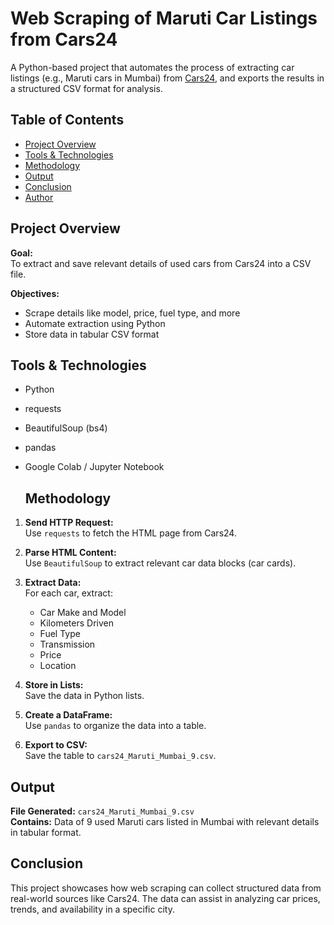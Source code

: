 # Web Scraping of Maruti Car Listings from Cars24

A Python-based project that automates the process of extracting car listings (e.g., Maruti cars in Mumbai) from [Cars24](https://www.cars24.com/), and exports the results in a structured CSV format for analysis.

## Table of Contents
- [Project Overview](#project-overview)
- [Tools & Technologies](#tools--technologies)
- [Methodology](#methodology)
- [Output](#output)
- [Conclusion](#conclusion)
- [Author](#author)

## Project Overview

**Goal:**  
To extract and save relevant details of used cars from Cars24 into a CSV file.

**Objectives:**
- Scrape details like model, price, fuel type, and more
- Automate extraction using Python
- Store data in tabular CSV format

  
## Tools & Technologies
- Python
- requests
- BeautifulSoup (bs4)
- pandas
- Google Colab / Jupyter Notebook

  ## Methodology

1. **Send HTTP Request:**  
   Use `requests` to fetch the HTML page from Cars24.

2. **Parse HTML Content:**  
   Use `BeautifulSoup` to extract relevant car data blocks (car cards).

3. **Extract Data:**  
   For each car, extract:
   - Car Make and Model
   - Kilometers Driven
   - Fuel Type
   - Transmission
   - Price
   - Location

4. **Store in Lists:**  
   Save the data in Python lists.

5. **Create a DataFrame:**  
   Use `pandas` to organize the data into a table.

6. **Export to CSV:**  
   Save the table to `cars24_Maruti_Mumbai_9.csv`.

## Output

**File Generated:** `cars24_Maruti_Mumbai_9.csv`  
**Contains:** Data of 9 used Maruti cars listed in Mumbai with relevant details in tabular format.

## Conclusion

This project showcases how web scraping can collect structured data from real-world sources like Cars24. The data can assist in analyzing car prices, trends, and availability in a specific city.

